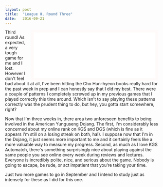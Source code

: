 ```yaml
---
layout: post
title:  "League H, Round Three"
date:   2016-09-21
---
```


<iframe id="gokibitz-EJa8if22W" src="//gokibitz.com/kifu/EJa8if22W"
style="float: right; margin-left: 1em; width: 400px; display: block;
border: 10px solid snow;"></iframe> <script
src="//gokibitz.com/embed/EJa8if22W"></script>

Third round! As expected, a very tough game for me and I lost. However
I don't feel bad about it at all, I've been hitting the Cho Hun-hyeon
books really hard for the past week in prep and I can honestly say
that I did my best. There were a couple of patterns I completely
screwed up in my previous games that I played correctly this time
around. Which isn't to say playing these patterns correctly was the
prudent thing to do, but hey, you gotta start somewhere, right?

Now that I'm three weeks in, there area two unforeseen benefits to
being involved in the American Yunguseng Dojang. The first, I'm
considerably less concerned about my online rank on KGS and DGS (which
is fine as it appears I'm still on a losing streak on both, ha!). I
suppose now that I'm in the Dojang, it just seems more important to me
and it certainly feels like a more valuable way to measure my
progress. Second, as much as I love KGS Automatch, there's something
surprisingly nice about playing against the same people you see online
every week during reviews and lectures. Everyone is incredibly polite,
nice, and serious about the game. Nobody is going to escape, be rude,
or act impatient that you're taking your time.

Just two more games to go in September and I intend to study just as
intensely for these as I did for this one.
